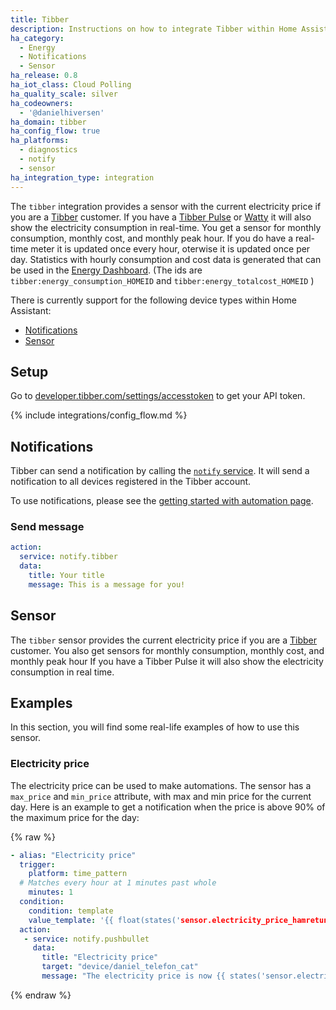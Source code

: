 ```yaml
---
title: Tibber
description: Instructions on how to integrate Tibber within Home Assistant.
ha_category:
  - Energy
  - Notifications
  - Sensor
ha_release: 0.8
ha_iot_class: Cloud Polling
ha_quality_scale: silver
ha_codeowners:
  - '@danielhiversen'
ha_domain: tibber
ha_config_flow: true
ha_platforms:
  - diagnostics
  - notify
  - sensor
ha_integration_type: integration
---
```


The `tibber` integration provides a sensor with the current electricity price if you are a [Tibber](https://tibber.com/) customer.
If you have a [Tibber Pulse](https://norge.tibber.com/products/pulse/) or [Watty](https://tibber.com/se/store/produkt/watty-smart-energimatare) it will also show the electricity consumption in real-time. You get a sensor for monthly consumption, monthly cost, and monthly peak hour. If you do have a real-time meter it is updated once every hour, oterwise it is updated once per day. Statistics with hourly consumption and cost data is generated that can be used in the [Energy Dashboard](/docs/energy/). (The ids are `tibber:energy_consumption_HOMEID` and `tibber:energy_totalcost_HOMEID` )

There is currently support for the following device types within Home Assistant:

- [Notifications](#notifications)
- [Sensor](#sensor)

## Setup

Go to [developer.tibber.com/settings/accesstoken](https://developer.tibber.com/settings/accesstoken) to get your API token.

{% include integrations/config_flow.md %}

## Notifications

Tibber can send a notification by calling the [`notify` service](/integrations/notify/). It will send a notification to all devices registered in the Tibber account.

To use notifications, please see the [getting started with automation page](/getting-started/automation/).

### Send message

```yaml
action:
  service: notify.tibber
  data:
    title: Your title
    message: This is a message for you!
```

## Sensor

The `tibber` sensor provides the current electricity price if you are a [Tibber](https://tibber.com/) customer.
You also get sensors for monthly consumption, monthly cost, and monthly peak hour
If you have a Tibber Pulse it will also show the electricity consumption in real time.


## Examples

In this section, you will find some real-life examples of how to use this sensor.

### Electricity price

The electricity price can be used to make automations. The sensor has a `max_price` and `min_price` attribute, with max and min price for the current day. Here is an example to get a notification when the price is above 90% of the maximum price for the day:

{% raw %}

```yaml
- alias: "Electricity price"
  trigger:
    platform: time_pattern
  # Matches every hour at 1 minutes past whole
    minutes: 1
  condition:
    condition: template
    value_template: '{{ float(states('sensor.electricity_price_hamretunet_10')) > 0.9 * float(state_attr('sensor.electricity_price_hamretunet_10', 'max_price')) }}'
  action:
   - service: notify.pushbullet
     data:
       title: "Electricity price"
       target: "device/daniel_telefon_cat"
       message: "The electricity price is now {{ states('sensor.electricity_price_hamretunet_10') }}"
```

{% endraw %}
